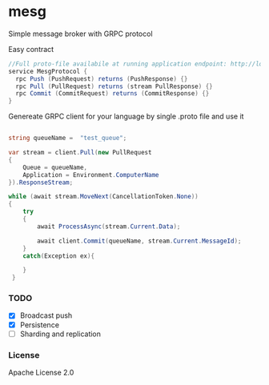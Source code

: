 # mesg

Simple message broker with GRPC protocol


Easy contract
```cs
//Full proto-file availabile at running application endpoint: http://localhost:35001/proto
service MesgProtocol {
  rpc Push (PushRequest) returns (PushResponse) {}
  rpc Pull (PullRequest) returns (stream PullResponse) {}
  rpc Commit (CommitRequest) returns (CommitResponse) {}
}
```

Genereate GRPC client for your language by single .proto file and use it


```csharp

string queueName =  "test_queue";

var stream = client.Pull(new PullRequest
{
    Queue = queueName,
    Application = Environment.ComputerName
}).ResponseStream;

while (await stream.MoveNext(CancellationToken.None))
{
    try 
    {
        await ProcessAsync(stream.Current.Data);

        await client.Commit(queueName, stream.Current.MessageId);
    }
    catch(Exception ex){

    }    
 }
```

### TODO

- [x]  Broadcast push
- [x]  Persistence
- [ ]  Sharding and replication

### License

Apache License 2.0